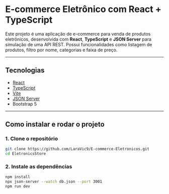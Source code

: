 #  E-commerce Eletrônico com React + TypeScript

Este projeto é uma aplicação de e-commerce para venda de produtos eletrônicos, desenvolvida com **React**, **TypeScript** e **JSON Server** para simulação de uma API REST. Possui funcionalidades como listagem de produtos, filtro por nome, categorias e faixa de preço.

---

##  Tecnologias

- [React](https://reactjs.org/)
- [TypeScript](https://www.typescriptlang.org/)
- [Vite](https://vitejs.dev/)
- [JSON Server](https://github.com/typicode/json-server)
- Bootstrap 5

---

##  Como instalar e rodar o projeto

### 1. Clone o repositório

```bash
git clone https://github.com/LaraVic9/E-commerce-Eletronicos.git
cd EletronicsStore
```

### 2. Instale as dependências

```bash
npm install
npx json-server --watch db.json --port 3001
npm run dev
```
